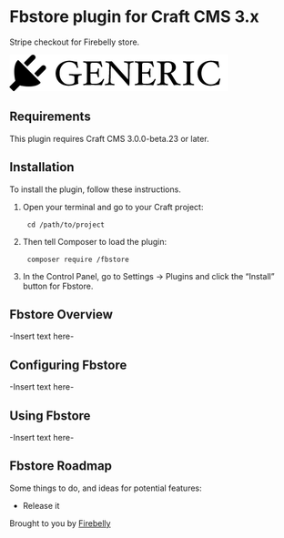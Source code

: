# Fbstore plugin for Craft CMS 3.x

Stripe checkout for Firebelly store.

![Screenshot](resources/img/plugin-logo.png)

## Requirements

This plugin requires Craft CMS 3.0.0-beta.23 or later.

## Installation

To install the plugin, follow these instructions.

1. Open your terminal and go to your Craft project:

        cd /path/to/project

2. Then tell Composer to load the plugin:

        composer require /fbstore

3. In the Control Panel, go to Settings → Plugins and click the “Install” button for Fbstore.

## Fbstore Overview

-Insert text here-

## Configuring Fbstore

-Insert text here-

## Using Fbstore

-Insert text here-

## Fbstore Roadmap

Some things to do, and ideas for potential features:

* Release it

Brought to you by [Firebelly](https://firebellydesign.com/)
